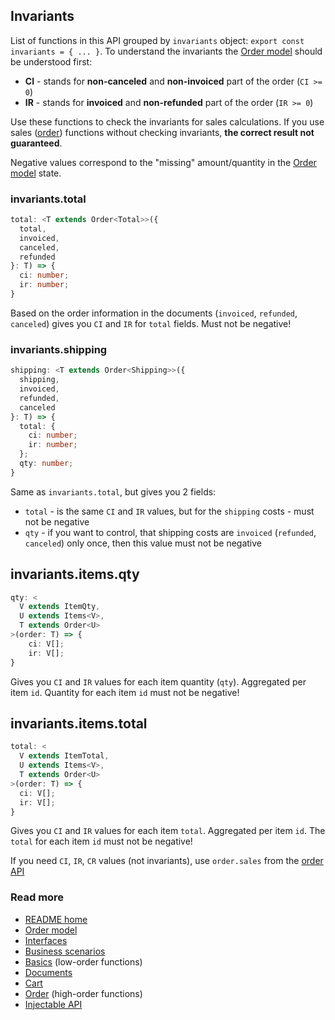 ## Invariants
List of functions in this API grouped by `invariants` object:
`export const invariants = { ... }`.
To understand the invariants the [Order model](./model.md) should be understood first:

- **CI** - stands for **non-canceled** and **non-invoiced** part of the order (`CI >= 0`)
- **IR** - stands for **invoiced** and **non-refunded** part of the order (`IR >= 0`)

Use these functions to check the invariants for sales calculations.
If you use sales ([order](./order.md)) functions without checking invariants,
**the correct result not guaranteed**.

Negative values correspond to the "missing" amount/quantity in the [Order model](./model.md) state.

### invariants.total
```typescript
total: <T extends Order<Total>>({
  total,
  invoiced,
  canceled,
  refunded
}: T) => {
  ci: number;
  ir: number;
}
```
Based on the order information in the documents (`invoiced`, `refunded`, `canceled`)
gives you `CI` and `IR` for `total` fields.
Must not be negative!

### invariants.shipping
```typescript
shipping: <T extends Order<Shipping>>({
  shipping,
  invoiced,
  refunded,
  canceled
}: T) => {
  total: {
    ci: number;
    ir: number;
  };
  qty: number;
}
```
Same as `invariants.total`, but gives you 2 fields:

- `total` - is the same `CI` and `IR` values, but for the `shipping` costs - must not be negative
- `qty` - if you want to control, that shipping costs are `invoiced` (`refunded`, `canceled`) only once, then this value must not be negative

## invariants.items.qty
```typescript
qty: <
  V extends ItemQty,
  U extends Items<V>,
  T extends Order<U>
>(order: T) => {
    ci: V[];
    ir: V[];
}
```
Gives you `CI` and `IR` values for each item quantity (`qty`).
Aggregated per item `id`.
Quantity for each item `id` must not be negative!

## invariants.items.total
```typescript
total: <
  V extends ItemTotal,
  U extends Items<V>,
  T extends Order<U>
>(order: T) => {
  ci: V[];
  ir: V[];
}
```
Gives you `CI` and `IR` values for each item `total`.
Aggregated per item `id`.
The `total` for each item `id` must not be negative!

If you need `CI`, `IR`, `CR` values (not invariants),
use `order.sales` from the [order API](./order.md)

### Read more
- [README home](../README.md)
- [Order model](./model.md)
- [Interfaces](./interfaces.md)
- [Business scenarios](./sales/business.md)
- [Basics](./basics.md) (low-order functions)
- [Documents](./documents.md)
- [Cart](./cart.md)
- [Order](./order.md) (high-order functions)
- [Injectable API](./injectable.md)